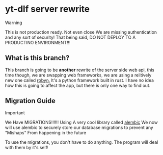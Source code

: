 # yt-dlf server rewrite

> [!WARNING]
> This is not production ready. Not even close
> We are missing authentication and any sort of security!
> That being said, DO NOT DEPLOY TO A PRODUCTINO ENVIRONMENT!!!

## What is this branch?

This branch is going to be **another** rewrite of the server side web api,
this time though, we are swapping web frameworks, we are using a relitively new
one called [robyn](https://robyn.tech/), It's a python framework built in rust.
I have no idea how this is going to affect the app, but there is only one way
to find out.



## Migration Guide

> [!IMPORTANT]
> We Have MIGRATIONS!!!!!!
> Using A very cool library called [alembic](https://pypi.org/project/alembic/)
> We now will use alembic to securely store our database migrations to prevent any
> "Mishaps" From happening in the future

To use the migrations, you don't have to do anything. The program will deal with them
by it's self!

